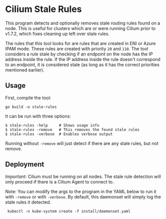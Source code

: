 # Cilium Stale Rules

This program detects and optionally removes stale routing rules found on a
node. This is useful for clusters which are or were running Cilium prior to
v1.7.2, which fixes cleaning up left over stale rules.

The rules that this tool looks for are rules that are created in ENI or Azure
IPAM mode. These rules are created with priority `20` and `110`. The tool
considers a rule stale by checking if an endpoint on the node has the IP
address inside the rule. If the IP address inside the rule doesn't correspond
to an endpoint, it is considered stale (as long as it has the correct
priorities mentioned earlier).

## Usage

First, compile the tool:

```
go build -o stale-rules
```

It can be run with three options:

```
$ stale-rules -help     # Shows usage info
$ stale-rules -remove   # This removes the found stale rules
$ stale-rules -verbose  # Enables verbose output
```

Running without `-remove` will just detect if there are any stale rules, but
not remove.

## Deployment

*Important*: Cilium must be running on all nodes. The stale rule detection will
only proceed if there is a Cilium Agent to connect to.

Note: You can modify the args to the program in the YAML below to run it with
`-remove` or with `-verbose`. By default, this daemonset will simply log the
stale rules it detected.

```
 kubectl -n kube-system create -f install/daemonset.yaml
```
